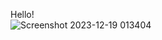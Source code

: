 Hello!
<br>
![Screenshot 2023-12-19 013404](https://github.com/Jash4305/temp2/assets/95200755/18323324-a50c-4c58-a18c-3a62503aa6b9)


